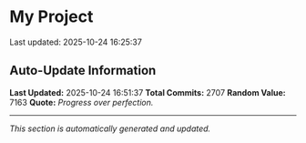 # My Project


Last updated: 2025-10-24 16:25:37


























































































































































































































































































































































































































































































































































































































































































































































































































































































































































































































































































































































































































































































































































































































































































































































































































































































































































































































































































































































































































































































































































































































































































































































































































































































































































































































































































































































































































































































































































































































































































































































































































## Auto-Update Information

**Last Updated:** 2025-10-24 16:51:37
**Total Commits:** 2707
**Random Value:** 7163
**Quote:** _Progress over perfection._

---
_This section is automatically generated and updated._